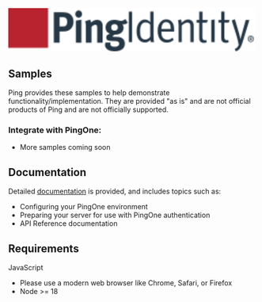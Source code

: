 <img src="./img/Ping-Logo.svg" alt="Ping Logo" width="500"/>

## Samples

Ping provides these samples to help demonstrate functionality/implementation. They are provided "as is" and are not official products of Ping and are not officially supported.

### Integrate with PingOne:

- More samples coming soon

## Documentation

Detailed [documentation](https://docs.pingidentity.com) is provided, and includes topics such as:

- Configuring your PingOne environment
- Preparing your server for use with PingOne authentication
- API Reference documentation

## Requirements

JavaScript
- Please use a modern web browser like Chrome, Safari, or Firefox
- Node >= 18